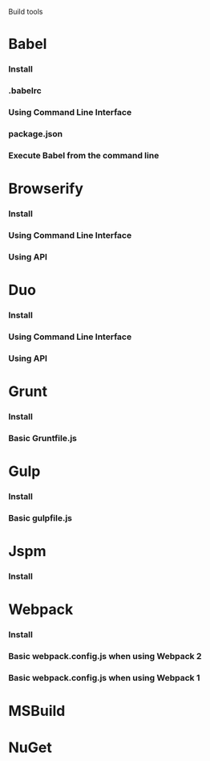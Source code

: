 Build tools
# Babel
### Install
### .babelrc
### Using Command Line Interface
### package.json
### Execute Babel from the command line
# Browserify
### Install
### Using Command Line Interface
### Using API
# Duo
### Install
### Using Command Line Interface
### Using API
# Grunt
### Install
### Basic Gruntfile.js
# Gulp
### Install
### Basic gulpfile.js
# Jspm
### Install
# Webpack
### Install
### Basic webpack.config.js when using Webpack 2
### Basic webpack.config.js when using Webpack 1
# MSBuild
# NuGet
